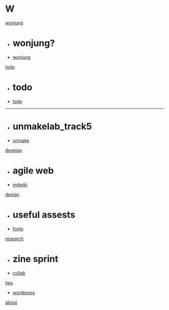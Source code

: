 # W

[wonjung]()

  * # wonjung?
  * [wonjung](wonjung.md)

[todo]()

  * # todo
  * [todo](todo.md)
  - - - -
  * # unmakelab_track5
  * [unmake](unmakelab.md)

[develop]()

  * # agile web
  * [mdwiki](dev-agile_web-mdwiki.md)

[design]()

  * # useful assests
  * [fonts](fonts.md)

[research]()

  * # zine sprint
  * [collab](zine-collab.md)

[tips]()

  * [wordpress](tips-wordpress.md)

[about](about.md)